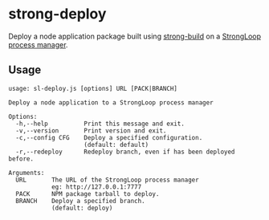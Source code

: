 # strong-deploy

Deploy a node application package built using [strong-build](http://github.com/strongloop/strong-build) on a [StrongLoop process manager](http://github.com/strongloop/strong-pm).

## Usage

```
usage: sl-deploy.js [options] URL [PACK|BRANCH]

Deploy a node application to a StrongLoop process manager

Options:
  -h,--help          Print this message and exit.
  -v,--version       Print version and exit.
  -c,--config CFG    Deploy a specified configuration.
                     (default: default)
  -r,--redeploy      Redeploy branch, even if has been deployed before.

Arguments:
  URL       The URL of the StrongLoop process manager
            eg: http://127.0.0.1:7777
  PACK      NPM package tarball to deploy.
  BRANCH    Deploy a specified branch.
            (default: deploy)
```
